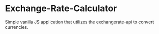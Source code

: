 # Exchange-Rate-Calculator
Simple vanilla JS application that utilizes the exchangerate-api to convert currencies. 
